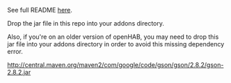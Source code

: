 See full README [here](https://github.com/mhilbush/openhab2-addons/tree/bhyve-binding/bundles/org.openhab.binding.bhyve/README.md).

Drop the jar file in this repo into your addons directory.

Also, if you're on an older version of openHAB, you may need to drop this jar file into your addons directory in order to avoid this missing dependency error.

http://central.maven.org/maven2/com/google/code/gson/gson/2.8.2/gson-2.8.2.jar
